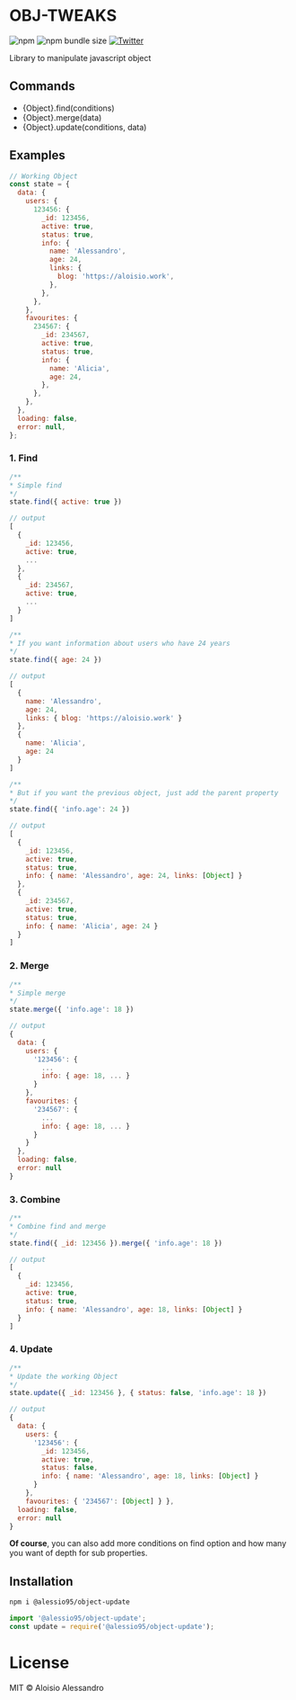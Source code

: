 # OBJ-TWEAKS

![npm](https://img.shields.io/npm/v/obj-tweaks)
![npm bundle size](https://img.shields.io/bundlephobia/min/obj-tweaks)
[![Twitter](https://img.shields.io/twitter/url?style=social&url=https%3A%2F%2Fgithub.com%2Falessaloisio%2Fobj-tweaks)](https://twitter.com/intent/tweet?text=Wow:&url=https%3A%2F%2Fgithub.com%2Falessaloisio%2Fobj-tweaks)

Library to manipulate javascript object

## Commands
- {Object}.find(conditions)
- {Object}.merge(data)
- {Object}.update(conditions, data)

## Examples
```js
// Working Object
const state = {
  data: {
    users: {
      123456: {
        _id: 123456,
        active: true,
        status: true,
        info: {
          name: 'Alessandro',
          age: 24,
          links: {
            blog: 'https://aloisio.work',
          },
        },
      },
    },
    favourites: {
      234567: {
        _id: 234567,
        active: true,
        status: true,
        info: {
          name: 'Alicia',
          age: 24,
        },
      },
    },
  },
  loading: false,
  error: null,
};
```
### 1. Find
```js
/**
* Simple find
*/
state.find({ active: true })

// output
[
  {
    _id: 123456,
    active: true,
    ...
  },
  {
    _id: 234567,
    active: true,
    ...
  }
]

/**
* If you want information about users who have 24 years
*/
state.find({ age: 24 })

// output
[
  {
    name: 'Alessandro',
    age: 24,
    links: { blog: 'https://aloisio.work' }
  },
  {
    name: 'Alicia',
    age: 24
  }
]

/**
* But if you want the previous object, just add the parent property
*/
state.find({ 'info.age': 24 })

// output
[
  {
    _id: 123456,
    active: true,
    status: true,
    info: { name: 'Alessandro', age: 24, links: [Object] }
  },
  {
    _id: 234567,
    active: true,
    status: true,
    info: { name: 'Alicia', age: 24 }
  }
]
```

### 2. Merge
```js
/**
* Simple merge
*/
state.merge({ 'info.age': 18 })

// output
{
  data: { 
    users: {
      '123456': {
        ...
        info: { age: 18, ... }
      }
    }, 
    favourites: {
      '234567': {
        ...
        info: { age: 18, ... }
      }
    } 
  },
  loading: false,
  error: null
}
```

### 3. Combine
```js
/**
* Combine find and merge
*/
state.find({ _id: 123456 }).merge({ 'info.age': 18 })

// output
[
  {
    _id: 123456,
    active: true,
    status: true,
    info: { name: 'Alessandro', age: 18, links: [Object] }
  }
]
```

### 4. Update
```js
/**
* Update the working Object
*/
state.update({ _id: 123456 }, { status: false, 'info.age': 18 })

// output
{
  data: { 
    users: {
      '123456': {
        _id: 123456,
        active: true,
        status: false,
        info: { name: 'Alessandro', age: 18, links: [Object] }
      }
    }, 
    favourites: { '234567': [Object] } },
  loading: false,
  error: null
}
```

**Of course**, you can also add more conditions on find option and how many you want of depth for sub properties.

## Installation

```sh
npm i @alessio95/object-update
```

```js
import '@alessio95/object-update';
const update = require('@alessio95/object-update');
```

# License

MIT © Aloisio Alessandro
